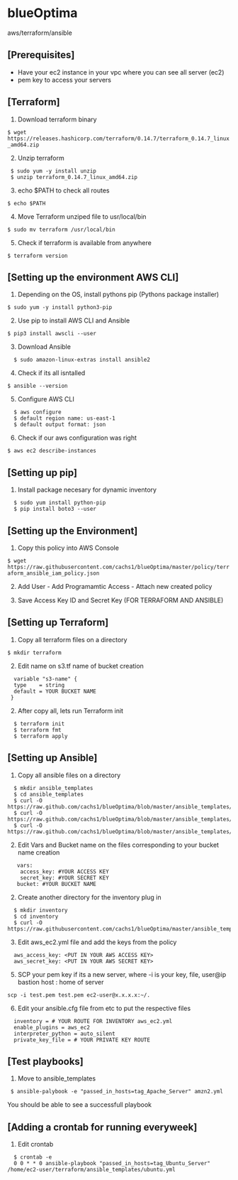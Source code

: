 # blueOptima
aws/terraform/ansible

## [Prerequisites]
- Have your ec2 instance in your vpc where you can see all server (ec2)
- pem key to access your servers

## [Terraform]

1. Download terraform binary

 `$ wget https://releases.hashicorp.com/terraform/0.14.7/terraform_0.14.7_linux_amd64.zip`

2. Unzip terraform
```
 $ sudo yum -y install unzip
 $ unzip terraform_0.14.7_linux_amd64.zip
```

3. echo $PATH to check all routes

  `$ echo $PATH`
  
4. Move Terraform unziped file to usr/local/bin

  `$ sudo mv terraform /usr/local/bin`
  
5. Check if terraform is available from anywhere

  `$ terraform version`
  
## [Setting up the environment AWS CLI]

1. Depending on the OS, install pythons pip (Pythons package installer)

  `$ sudo yum -y install python3-pip`
  
2. Use pip to install AWS CLI and Ansible

  `$ pip3 install awscli --user`
  
3. Download Ansible
```
  $ sudo amazon-linux-extras install ansible2
```
4. Check if its all isntalled

  `$ ansible --version`
  
5. Configure AWS CLI
```
  $ aws configure
  $ default region name: us-east-1
  $ default output format: json
```  
6. Check if our aws configuration was right

 `$ aws ec2 describe-instances`
 
## [Setting up pip]

1. Install package necesary for dynamic inventory
```
  $ sudo yum install python-pip
  $ pip install boto3 --user
````  
## [Setting up the Environment]

1. Copy this policy into AWS Console

  `$ wget https://raw.githubusercontent.com/cachs1/blueOptima/master/policy/terraform_ansible_iam_policy.json`
   
2. Add User - Add Programamtic Access - Attach new created policy 

3. Save Access Key ID and Secret Key (FOR TERRAFORM AND ANSIBLE)

## [Setting up Terraform]

1. Copy all terraform files on a directory

  `$ mkdir terraform`
  
2. Edit name on s3.tf name of bucket creation
```
  variable "s3-name" {
  type    = string
  default = YOUR BUCKET NAME 
 }
```

2. After copy all, lets run Terraform init
```
  $ terraform init
  $ terraform fmt
  $ terraform apply
```  
## [Setting up Ansible]

1. Copy all ansible files on a directory
```
  $ mkdir ansible_templates
  $ cd ansible_templates
  $ curl -O https://raw.github.com/cachs1/blueOptima/blob/master/ansible_templates/amzn2.yml
  $ curl -O https://raw.github.com/cachs1/blueOptima/blob/master/ansible_templates/centos.yml
  $ curl -O https://raw.github.com/cachs1/blueOptima/blob/master/ansible_templates/ubuntu.yml
```  
2. Edit Vars and Bucket name on the files corresponding to your bucket name creation
```
   vars:
    access_key: #YOUR ACCESS KEY
    secret_key: #YOUR SECRET KEY
   bucket: #YOUR BUCKET NAME
```
2. Create another directory for the inventory plug in
```
  $ mkdir inventory
  $ cd inventory
  $ curl -O https://raw.githubusercontent.com/cachs1/blueOptima/master/ansible_templates/inventory/aws_ec2.yml
```  
3. Edit aws_ec2.yml file and add the keys from the policy 
```
  aws_access_key: <PUT IN YOUR AWS ACCESS KEY>
  aws_secret_key: <PUT IN YOUR AWS SECRET KEY>
```
5. SCP your pem key if its a new server, where -i is your key, file, user@ip bastion host : home of server

  `scp -i test.pem test.pem ec2-user@x.x.x.x:~/.`

6. Edit your ansible.cfg file from etc to put the respective files
```
  inventory = # YOUR ROUTE FOR INVENTORY aws_ec2.yml
  enable_plugins = aws_ec2
  interpreter_python = auto_silent
  private_key_file = # YOUR PRIVATE KEY ROUTE
```  
## [Test playbooks]

1. Move to ansible_templates

 ` $ ansible-palybook -e "passed_in_hosts=tag_Apache_Server" amzn2.yml`
  
You should be able to see a successfull playbook


  
## [Adding a crontab for running everyweek]

1. Edit crontab
```
  $ crontab -e
  0 0 * * 0 ansible-playbook "passed_in_hosts=tag_Ubuntu_Server" /home/ec2-user/terraform/ansible_templates/ubuntu.yml
```
  




